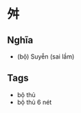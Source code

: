 # 舛

## Nghĩa
* (bộ) Suyễn (sai lầm)

## Tags
* bộ thủ
* bộ thủ 6 nét

<script>window.HANZI_FIELD='舛';</script>
